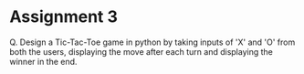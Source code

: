 # Assignment 3

Q. Design a Tic-Tac-Toe game in python by taking inputs of 'X' and 'O' from both the users, displaying the move after each turn and displaying the winner in the end.
